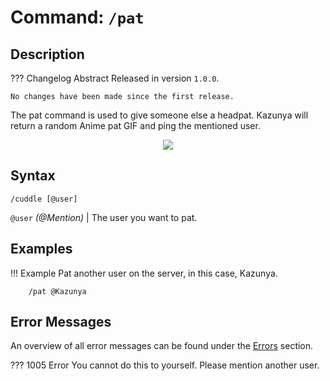 # **Command:** `/pat`

## **Description**

??? Changelog Abstract
    Released in version `1.0.0`.

    No changes have been made since the first release.

The pat command is used to give someone else a headpat. Kazunya will return a random Anime pat GIF and ping the mentioned user.

<p align="center"><img src="https://c.tenor.com/rZRQ6gSf128AAAAC/anime-good-girl.gif"></p>

## **Syntax**

    /cuddle [@user]

`@user` *(<span color="blue">@Mention</span>)* | The user you want to pat.

## **Examples**

!!! Example
    Pat another user on the server, in this case, Kazunya.

        /pat @Kazunya

## **Error Messages**

An overview of all error messages can be found under the <a href="/errors/">Errors</a> section.

??? 1005 Error
    You cannot do this to yourself. Please mention another user.